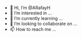- 👋 Hi, I’m @ARafayH
- 👀 I’m interested in ...
- 🌱 I’m currently learning ...
- 💞️ I’m looking to collaborate on ...
- 📫 How to reach me ...

<!---
ARafayH/ARafayH is a ✨ special ✨ repository because its `README.md` (this file) appears on your GitHub profile.
You can click the Preview link to take a look at your changes.
--->
